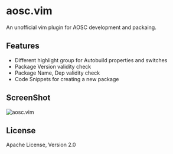 # aosc.vim
An unofficial vim plugin for AOSC development and packaing.

## Features
- Different highlight group for Autobuild properties and switches
- Package Version validity check
- Package Name, Dep validity check
- Code Snippets for creating a new package

## ScreenShot
![aosc.vim](http://i.imgur.com/9XT6vF2.png)

## License
Apache License, Version 2.0
